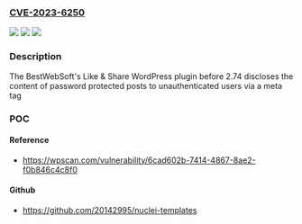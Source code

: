 ### [CVE-2023-6250](https://cve.mitre.org/cgi-bin/cvename.cgi?name=CVE-2023-6250)
![](https://img.shields.io/static/v1?label=Product&message=BestWebSoft's%20Like%20%26%20Share&color=blue)
![](https://img.shields.io/static/v1?label=Version&message=0%3C%202.74%20&color=brighgreen)
![](https://img.shields.io/static/v1?label=Vulnerability&message=CWE-287%20Improper%20Authentication&color=brighgreen)

### Description

The BestWebSoft's Like & Share WordPress plugin before 2.74 discloses the content of password protected posts to unauthenticated users via a meta tag

### POC

#### Reference
- https://wpscan.com/vulnerability/6cad602b-7414-4867-8ae2-f0b846c4c8f0

#### Github
- https://github.com/20142995/nuclei-templates

